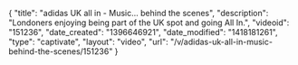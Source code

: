 {
    "title": "adidas UK all in - Music... behind the scenes",
    "description": "Londoners enjoying being part of the UK spot and going All In.",
    "videoid": "151236",
    "date_created": "1396646921",
    "date_modified": "1418181261",
    "type": "captivate",
    "layout": "video",
    "url": "\/v\/adidas-uk-all-in-music-behind-the-scenes\/151236"
}